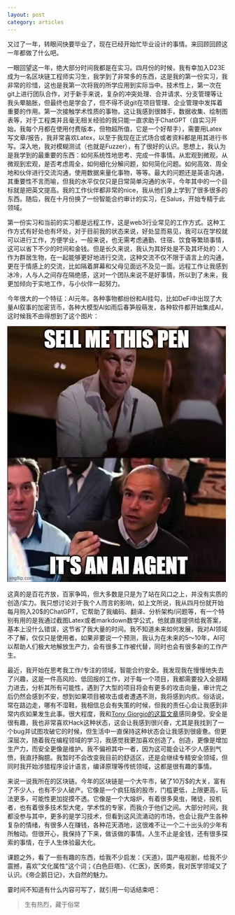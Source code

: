 ```yaml
---
layout: post
category: articles
---
```


又过了一年，转眼间快要毕业了，现在已经开始忙毕业设计的事情。来回顾回顾这一年都做了什么吧。

一眼回望这一年，绝大部分时间我都是在实习。四月份的时候，我有幸加入D23E成为一名区块链工程师实习生，我学到了非常多的东西，这是我的第一份实习，我非常的珍惜，这也是我第一次将我的所学应用到实际当中。技术性上，第一次在git上进行团队合作，对于新手来说，复杂的冲突处理、合并请求、分支管理等让我头晕脑胀，但最终也是学会了，但不得不说git在项目管理、企业管理中发挥着重要的作用。第一次接触学术性质的事物，这让我感到很棘手，数据收集、绘制图表等，对于工程类并且毫无相关经验的我只能一直求助于ChatGPT（自实习开始，我每个月都在使用付费版本，但物超所值，它是一个好帮手），需要用Latex写文章/报告，我非常喜欢Latex，以至于我现在正式场合或者资料都是用其进行书写。深入地，我对模糊测试（也就是Fuzzer），有了很好的认识。思想上，我认为是我学到的最重要的东西：如何系统性地思考、完成一件事情。从宏观到微观，从微观到宏观，是否考虑周全，如何细化分解问题，如何简化问题。如何高效、周全地和伙伴进行交流沟通，使用数据来量化事物，等等。最大的问题还是英语沟通，其重要性不言而喻，但我的水平仅仅只是日常简单沟通的水平，今年其中的一个目标就是把英文提高。我的工作伙伴都非常的nice，我从他们身上学到了很多很多的东西。随后，我在十月份换了一份智能合约审计的实习，在Salus，开始专精于此领域。

第一份实习和当前的实习都是远程工作，这是web3行业常见的工作方式。这种工作方式有好处也有坏处，对于目前我的状态来说，好处显而易见，我可以在学校就可以进行工作，方便学业，一般来说，也无需考虑通勤、住宿、饮食等繁琐事情，这可以省下不少的时间和金钱。但是长久来说，我认为其好处是不及其坏处的：人作为群居生物，在一起能够更好地进行交流，这种交流不仅不限于语言上的沟通，更在于情感上的交流，比如隔着屏幕和父母见面远不及见一面。远程工作让我感到冰冷，人与人之间存在隔绝感，这对一个团队来说不是好事情，所以到了未来，我更加倾向于实地工作，与小伙伴一起努力。

今年很大的一个特征：AI元年。各种事物都纷纷和AI挂勾，比如DeFi中出现了大量AI叙事的加密货币，各种大模型AI如雨后春笋般萌发，各种软件都开始集成AI，这时候我不由得想到了这个图片：

![](assets/images/WechatIMG283.jpg)

这真的是百花齐放，百家争鸣，但大多数是只是为了站在风口之上，并没有实质的创造/实力。我只想讨论对于我个人而言的影响，如上文所说，我从四月份就开始每月购入20$的ChatGPT，它帮助了我编码、翻译、分析架构/问题等，有一个特别有用的是我通过截图Latex或者markdown数学公式，他就直接提供给我答案，基本上没什么错误，这节省了我大量的时间。我不知道未来如何发展，我对AI领域不了解，仅仅只是使用者。如果非要说一个预测，我认为在未来的5～10年，AI可以帮助人们极大地解放生产力，会有很多工作被代替，同时也会有很多新的工作产生。

最近，我开始在思考我工作/专注的领域，智能合约安全。我发现我在慢慢地失去了兴趣，这是一件高风险、低回报的工作，对于每一个项目，我都需要投入全部精力进去，分析其所有可能性，遇到了大型的项目将会有更多的攻击向量，审计完之后仍然会感到不安，想到如果项目被攻击或者遭遇不测，我将感到内疚。俗话说，常在路边走，哪有不湿鞋，我相信总会有失策的时候，但我的责任心会让我感到非常内疚如果发生此事。很大程度，我和[Tony Giorgio的这篇文章](https://tonygiorgio.com/high-risk-low-reward/)感同身受。安全是很有趣，我也非常喜欢Hack这种状态，这会让我感到很兴奋，尤其是我找到了一个bug并试图攻破它的时候，但生活中一直保持这种状态会让我感到很疲惫。但更深层次，随着我在编程领域的学习，我感觉我更加喜欢创造了。创造，更像是增加生产力，而安全更像是维护。我不偏袒其中一者，因为这可能会让不少人感到气愤，我直抒胸臆。我暂时不会改变我目前的舒适区，还是会继续专精安全领域，但同时我开始涉猎程序设计语言，编译原理等传统领域，这都是很有趣的事情。

来说一说我所在的区块链。今年的区块链是一个大牛市，破了10万$的大关，富有了不少人，也有不少人破产。它像是一个疯狂版的股市，门槛更低，上限更高，玩法更多，可能性更加捉摸不透。它像是一个大熔炉，有着很多臭虫，赌徒，投机者，也有着很多技术型大佬，学术性的专家，而我介于他们之间。大部分时间，我都没参与其中，更多的是学习技术，但看到这风流涌动的市场，也会让我产生各种复杂的情绪，有很多人在赚钱，各种花天酒地，这很难不让一个二十出头的少年有所触动。但很开心，我保持了下来，做该做的事情。人生不止是金钱，还有很多探索的事情，在于人生体验最大化。

课题之外，看了一些有趣的东西，给我不少启发：《天道》，国产电视剧，给我不少震撼，喜欢"文化属性"这个词；《白色巨塔》、《仁医》，医师类，我对医学领域又了认识。《帝企鹅日记》，大自然的魅力。

霎时间不知道有什么内容可写了，就引用一句话结束吧：

> 生有热烈，藏于俗常







